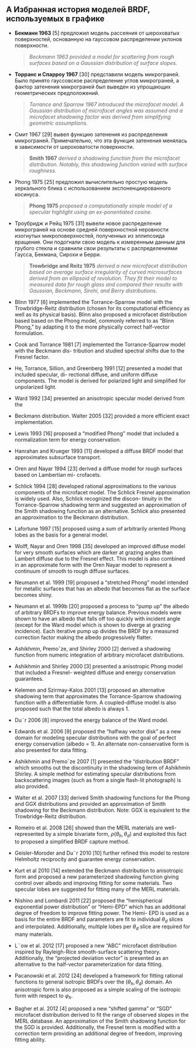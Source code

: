 ## А Избранная история моделей BRDF, используемых в графике

- **Бекманн 1963** [5] предложил модель рассеяния от шероховатых поверхностей, основанную на гауссовом распределении уклонов поверхности. 
    
    > *Beckmann 1963 provided a model for scattering from rough surfaces based on a Gaussian distribution of surface slopes.*

- **Торранс и Спарроу 1967** [30] представили модель микрограней. Было принято гауссовское распределение углов микрограней, а фактор затенения микрограней был выведен из упрощающих геометрических предположений.
    
    > *Torrance and Sparrow 1967 introduced the microfacet model. A Gaussian distribution of microfacet angles was assumed and a microfacet shadowing factor was derived from simplifying geometric assumptions.*

- Смит 1967 [29] вывел функцию затенения из распределения микрограней. Примечательно, что эта функция затенения менялась в зависимости от шероховатости поверхности.
  
    > **Smith 1967** *derived a shadowing function from the microfacet distribution. Notably, this shadowing function varied with surface roughness.*

- Phong 1975 [25] предложил вычислительно простую модель зеркального блика с использованием экспоненциированного косинуса.

    > **Phong 1975** *proposed a computationally simple model of a specular highlight using an ex-ponentiated cosine.*

- Троубридж и Рейц 1975 [31] вывели новое распределение микрограней на основе средней поверхностной неровности изогнутых микроповерхностей, полученных из эллипсоида вращения. Они подогнали свою модель к измеренным данным для грубого стекла и сравнили свои результаты с распределениями Гаусса, Бекмана, Сирохи и Берри.

    > **Trowbridge and Reitz 1975** *derived a new microfacet distribution based on average surface irregularity of curved microsurfaces derived from an ellipsoid of revolution. They fit their model to measured data for rough glass and compared their results with Gaussian, Beckmann, Sirohi, and Berry distributions.*

- Blinn 1977 [6] implemented the Torrance-Sparrow model with the Trowbridge-Reitz distribution (chosen for its computational efficiency as well as its physical basis). Blinn also proposed a microfacet distribution based based on the Phong model, commonly referred to as “Blinn Phong,” by adapting it to the more physically correct half-vector formulation.

- Cook and Torrance 1981 [7] implemented the Torrance-Sparrow model with the Beckmann dis- tribution and studied spectral shifts due to the Fresnel factor.

- He, Torrance, Sillion, and Greenberg 1991 [12] presented a model that included specular, di- rectional diffuse, and uniform diffuse components. The model is derived for polarized light and simplified for unpolarized light.

- Ward 1992 [34] presented an anisotropic specular model derived from the 

- Beckmann distribution. Walter 2005 [32] provided a more efficient exact implementation.

- Lewis 1993 [16] proposed a “modified Phong” model that included a normalization term for energy conservation.

- Hanrahan and Krueger 1993 [11] developed a diffuse BRDF model that approximates subsurface transport.

- Oren and Nayar 1994 [23] derived a diffuse model for rough surfaces based on Lambertian mi- crofacets.

- Schlick 1994 [28] developed rational approximations to the various components of the microfacet model. The Schlick Fresnel approximation is widely used. Also, Schlick recognized the discon- tinuity in the Torrance-Sparrow shadowing term and suggested an approximation of the Smith shadowing function as an alternative. Schlick also presented an approximation to the Beckmann distribution.

- Lafortune 1997 [15] proposed using a sum of arbitrarily oriented Phong lobes as the basis for a general model.

- Wolff, Nayar and Oren 1998 [35] developed an improved diffuse model for very smooth surfaces which are darker at grazing angles than Lambert diffuse due to the Fresnel effect. This model is also combined in an approximate form with the Oren Nayar model to represent a continuum of smooth to rough diffuse surfaces.

- Neumann et al. 1999 [19] proposed a “stretched Phong” model intended for metallic surfaces that has an albedo that becomes flat as the surface becomes shiny.

- Neumann et al. 1999b [20] proposed a process to “pump up” the albedo of arbitrary BRDFs to improve energy balance. Previous models were shown to have an albedo that falls off too quickly with incident angle (except for the Ward model which is shown to diverge at grazing incidence). Each iterative pump up divides the BRDF by a measured correction factor making the albedo progressively flatter.

- Ashikhmin, Premoˇze, and Shirley 2000 [2] derived a shadowing function from numeric integration of arbitrary microfacet distributions.

- Ashikhmin and Shirley 2000 [3] presented a anisotropic Phong model that included a Fresnel- weighted diffuse and energy conservation guarantees.

- Kelemen and Szirmay-Kalos 2001 [13] proposed an alternative shadowing term that approximates the Torrance-Sparrow shadowing function with a differentiable form. A coupled-diffuse model is also proposed such that the total albedo is always 1.

- Du¨r 2006  [8] improved  the energy  balance  of the Ward model.

- Edwards et al. 2006 [9] proposed the “halfway vector disk” as a new domain for modeling specular distributions with the goal of perfect energy conservation (albedo = 1). An alternate non-conservative form is also presented for data fitting.

- Ashikhmin  and  Premoˇze  2007  [1]  presented  the  “distribution  BRDF”  which  smooths  out  the discontinuity in the shadowing term of Ashikhmin Shirley. A simple method for estimating specular distributions from backscattering images (such as from a single flash-lit photograph) is also provided.

- Walter et al. 2007 [33] derived Smith shadowing functions for the Phong and GGX distributions and provided an approximation of Smith shadowing for the Beckmann distribution. Note: GGX is equivalent to the Trowbridge-Reitz distribution.

- Romeiro et al. 2008 [26] showed than the MERL materials are well-represented by a simple bivariate form, $ρ(θ_h, θ_d)$ and exploited this fact to proposed a simplified BRDF capture method.

- Geisler-Moroder  and  Du¨r  2010  [10]  further  refined  this  model  to  restore  Helmholtz  reciprocity and guarantee energy conservation.

- Kurt et al 2010 [14] extended the Beckmann distribution to anisotropic form and proposed a new parameterized shadowing function giving control over albedo and improving fitting for some materials. Two specular lobes are suggested for fitting many of the MERL materials.

- Nishino and Lombardi 2011 [22] proposed the “hemispherical exponential power distribution” or “Hemi-EPD” which has an additional degree of freedom to improve fitting power. The Hemi- EPD is used as a basis for the entire BRDF and parameters are fit to individual $θ_d$ slices and interpolated. Additionally, multiple lobes per $θ_d$ slice are required for many materials.

- L¨ow  et  al.   2012  [17]  proposed  a  new  “ABC”  microfacet  distribution  inspired  by  Rayleigh-Rice smooth-surface scattering theory. Additionally, the “projected deviation vector” is presented as an alternative to the half-vector parameterization for data fitting.

- Pacanowski et al. 2012 [24] developed a framework for fitting rational functions to general isotropic BRDFs over the $(θ_h, θ_d)$ domain. An anisotropic form is also proposed as a simple scaling of the isotropic form with respect to $φ_h$.

- Bagher et al. 2012 [4] proposed a new “shifted gamma” or “SGD” microfacet distribution derived to fit the range of observed slopes in the MERL database. An approximation of the Smith shadowing function for the SGD is provided. Additionally, the Fresnel term is modified with a correction term providing an additional degree of freedom, improving fitting ability.
